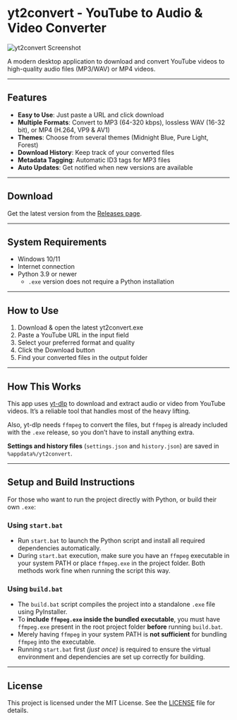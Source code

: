 # yt2convert - YouTube to Audio & Video Converter

![yt2convert Screenshot](https://i.imgur.com/Wu1VBn9.png)

A modern desktop application to download and convert YouTube videos to high-quality audio files (MP3/WAV) or MP4 videos.

---

## Features

- **Easy to Use**: Just paste a URL and click download  
- **Multiple Formats**: Convert to MP3 (64-320 kbps), lossless WAV (16-32 bit), or MP4 (H.264, VP9 & AV1)  
- **Themes**: Choose from several themes (Midnight Blue, Pure Light, Forest)  
- **Download History**: Keep track of your converted files  
- **Metadata Tagging**: Automatic ID3 tags for MP3 files  
- **Auto Updates**: Get notified when new versions are available  

---

## Download

Get the latest version from the [Releases page](https://github.com/HossEz/yt2convert/releases).

---

## System Requirements
  
- Windows 10/11
- Internet connection
- Python 3.9 or newer
  - `.exe` version does not require a Python installation

---

## How to Use

1. Download & open the latest yt2convert.exe  
2. Paste a YouTube URL in the input field  
3. Select your preferred format and quality  
4. Click the Download button  
5. Find your converted files in the output folder  

---

## How This Works

This app uses [yt-dlp](https://github.com/yt-dlp/yt-dlp) to download and extract audio or video from YouTube videos. It’s a reliable tool that handles most of the heavy lifting.

Also, yt-dlp needs `ffmpeg` to convert the files, but `ffmpeg` is already included with the `.exe` release, so you don’t have to install anything extra.

**Settings and history files** (`settings.json` and `history.json`) are saved in `%appdata%/yt2convert`.

---

## Setup and Build Instructions

For those who want to run the project directly with Python, or build their own `.exe`:

### Using `start.bat`

- Run `start.bat` to launch the Python script and install all required dependencies automatically.  
- During `start.bat` execution, make sure you have an `ffmpeg` executable in your system PATH or place `ffmpeg.exe` in the project folder. Both methods work fine when running the script this way.

### Using `build.bat`

- The `build.bat` script compiles the project into a standalone `.exe` file using PyInstaller.  
- To **include `ffmpeg.exe` inside the bundled executable**, you must have `ffmpeg.exe` present in the root project folder **before** running `build.bat`.  
- Merely having `ffmpeg` in your system PATH is **not sufficient** for bundling `ffmpeg` into the executable.  
- Running `start.bat` first *(just once)* is required to ensure the virtual environment and dependencies are set up correctly for building.

---

## License

This project is licensed under the MIT License. See the [LICENSE](./LICENSE.txt) file for details.
